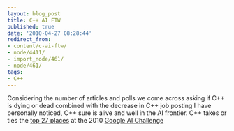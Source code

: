 ```yaml
---
layout: blog_post
title: C++ AI FTW
published: true
date: '2010-04-27 08:28:44'
redirect_from:
- content/c-ai-ftw/
- node/4411/
- import_node/461/
- node/461/
tags:
- C++
---
```


Considering the number of articles and polls we come across asking if C++ is dying or dead combined with the decrease in C++ job posting I have personally noticed, C++ sure is alive and well in the AI frontier. C++ takes or ties the [top 27 places](http://csclub.uwaterloo.ca/contest/rankings.php) at the 2010 [Google AI Challenge](http://csclub.uwaterloo.ca/contest)
